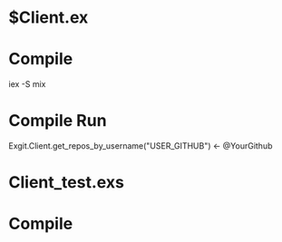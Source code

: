 # $Client.ex # 

# Compile
iex -S mix

# Compile Run
Exgit.Client.get_repos_by_username("USER_GITHUB") <- @YourGithub


# Client_test.exs

# Compile
